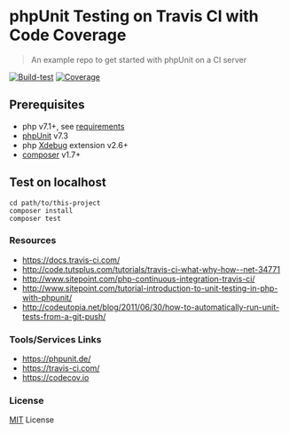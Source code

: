 # phpUnit Testing on Travis CI with Code Coverage

> An example repo to get started with phpUnit on a CI server

[![Build-test](https://travis-ci.org/heltstar/phpunit-travis-ci-coverage-example.svg?branch=master)](https://travis-ci.org/heltstar/phpunit-travis-ci-coverage-example)
[![Coverage](https://codecov.io/gh/ankurk91/phpunit-travis-ci-coverage-example/branch/master/graph/badge.svg)](https://codecov.io/gh/ankurk91/phpunit-travis-ci-coverage-example)

## Prerequisites
* php v7.1+, see [requirements](https://phpunit.readthedocs.io/en/7.3/installation.html#requirements)
* [phpUnit](https://github.com/sebastianbergmann/phpunit/) v7.3
* php [Xdebug](https://xdebug.org/) extension v2.6+
* [composer](https://getcomposer.org/download/) v1.7+

## Test on localhost
```
cd path/to/this-project
composer install
composer test
```

### Resources
* https://docs.travis-ci.com/
* http://code.tutsplus.com/tutorials/travis-ci-what-why-how--net-34771
* http://www.sitepoint.com/php-continuous-integration-travis-ci/
* http://www.sitepoint.com/tutorial-introduction-to-unit-testing-in-php-with-phpunit/
* http://codeutopia.net/blog/2011/06/30/how-to-automatically-run-unit-tests-from-a-git-push/

### Tools/Services Links
* https://phpunit.de/
* https://travis-ci.com/
* https://codecov.io

### License
[MIT](LICENSE.txt) License
